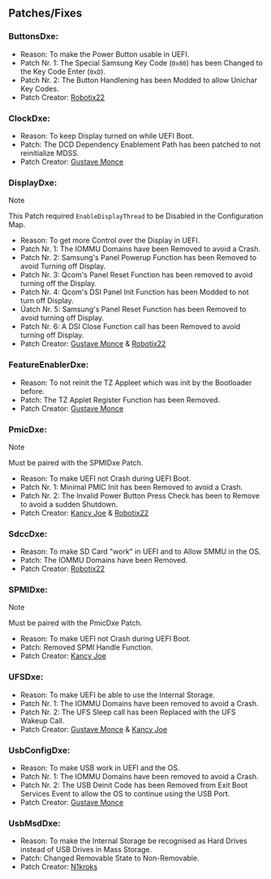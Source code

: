 ## Patches/Fixes

### ButtonsDxe:

- Reason: To make the Power Button usable in UEFI.
- Patch Nr. 1: The Special Samsung Key Code (`0x80`) has been Changed to the Key Code Enter (`0xD`).
- Patch Nr. 2: The Button Handlening has been Modded to allow Unichar Key Codes.
- Patch Creator: [Robotix22](https://github.com/Eobotix22)

### ClockDxe:

- Reason: To keep Display turned on while UEFI Boot.
- Patch: The DCD Dependency Enablement Path has been patched to not reinitialize MDSS.
- Patch Creator: [Gustave Monce](https://github.com/gus33000)

### DisplayDxe:

> [!NOTE]
> This Patch required `EnableDisplayThread` to be Disabled in the Configuration Map.

- Reason: To get more Control over the Display in UEFI.
- Patch Nr. 1: The IOMMU Domains have been Removed to avoid a Crash.
- Patch Nr. 2: Samsung's Panel Powerup Function has been Removed to avoid Turning off Display.
- Patch Nr. 3: Qcom's Panel Reset Function has been removed to avoid turning off the Display.
- Patch Nr. 4: Qcom's DSI Panel Init Function has been Modded to not turn off Display.
- Üatch Nr. 5: Samsung's Panel Reset Function has been Removed to avoid turning off Display.
- Patch Nr. 6: A DSI Close Function call has been Removed to avoid turning off Display.
- Patch Creator: [Gustave Monce](https://github.com/gus33000) & [Robotix22](https://github.com/Eobotix22)

### FeatureEnablerDxe:

- Reason: To not reinit the TZ Appleet which was init by the Bootloader before.
- Patch: The TZ Applet Register Function has been Removed.
- Patch Creator: [Gustave Monce](https://github.com/gus33000)

### PmicDxe:

> [!NOTE]
> Must be paired with the SPMIDxe Patch.

- Reason: To make UEFI not Crash during UEFI Boot.
- Patch Nr. 1: Minimal PMIC Init has been Removed to avoid a Crash.
- Patch Nr. 2: The Invalid Power Button Press Check has been to Remove to avoid a sudden Shutdown.
- Patch Creator: [Kancy Joe](https://github.com/sunflower2333) & [Robotix22](https://github.com/Eobotix22)

### SdccDxe:

- Reason: To make SD Card "work" in UEFI and to Allow SMMU in the OS.
- Patch: The IOMMU Domains have been Removed.
- Patch Creator: [Robotix22](https://github.com/Eobotix22)

### SPMIDxe:

> [!NOTE]
> Must be paired with the PmicDxe Patch.

- Reason: To make UEFI not Crash during UEFI Boot.
- Patch: Removed SPMI Handle Function.
- Patch Creator: [Kancy Joe](https://github.com/sunflower2333)

### UFSDxe:

- Reason: To make UEFI be able to use the Internal Storage.
- Patch Nr. 1: The IOMMU Domains have been removed to avoid a Crash.
- Patch Nr. 2: The UFS Sleep call has been Replaced with the UFS Wakeup Call.
- Patch Creator: [Gustave Monce](https://github.com/gus33000) & [Kancy Joe](https://github.com/sunflower2333)

### UsbConfigDxe:

- Reason: To make USB work in UEFI and the OS.
- Patch Nr. 1: The IOMMU Domains have been removed to avoid a Crash.
- Patch Nr. 2: The USB Deinit Code has been Removed from Exit Boot Services Event to allow the OS to continue using the USB Port.
- Patch Creator: [Gustave Monce](https://github.com/gus33000)

### UsbMsdDxe:

- Reason: To make the Internal Storage be recognised as Hard Drives instead of USB Drives in Mass Storage.
- Patch: Changed Removable State to Non-Removable.
- Patch Creator: [N1kroks](https://github.com/N1kroks)
